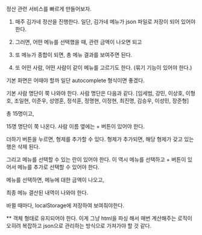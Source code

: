 정산 관련 서비스를 빠르게 만들어보자.

1. 매주 김가네 정산을 진행한다.
   일단, 김가네 메뉴가 json 파일로 저장이 되어 있어야 한다.

2. 그러면, 어떤 메뉴를 선택했을 때, 관련 금액이 나오면 되고
3. 또 메뉴가 종합이 되면, 총 메뉴 결과를 보여주면 된다.
4. 또 어떤 사람, 어떤 사람이 같이 메뉴를 고르기도 한다. (묶기 기능이 있어야 한다.)

기본 화면은 어때야 할까
일단 autocomplete 형식이면 좋겠다.

기본 사람 명단이 쭉 나와야 한다.
사람 명단은 다음과 같다.
[임세범, 강민, 이상호, 이형호, 조일현, 이준우, 성영훈, 정석훈, 정명현, 이정현, 최진명, 김승우, 이성민, 장준형]

총 15명이고,

15명 명단이 쭉 나온다.
사람 이름 옆에는 + 버튼이 있어야 한다.

더하기 버튼을 누르면, 형제를 추가할 수 있다.
형제가 추가되면, 해당 형제가 갖고 있는 행은 삭제 된다.

그리고 메뉴를 선택할 수 있는 란이 있어야 한다.
이 역시 메뉴를 선택하고 + 버튼이 있어서 메뉴를 추가로 선택할 수 있어야 한다.

메뉴를 선택하면, 메뉴에 대한 금액이 나오고,

최종 메뉴 결산된 내역이 나와야 한다.

바뀔 때마다, localStorage에 저장하여 보여줘야한다.

\*\* 객체 형태로 유지되어야 한다.
이게 그냥 html을 파싱 해서 매번 계산해주는 로직이 오히려 복잡하고
json으로 관리하는 방식으로 가져가야 할 것 같다.
